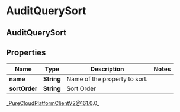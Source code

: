 # AuditQuerySort

## AuditQuerySort

## Properties

|Name | Type | Description | Notes|
|------------ | ------------- | ------------- | -------------|
| **name** | **String** | Name of the property to sort. | |
| **sortOrder** | **String** | Sort Order | |



_PureCloudPlatformClientV2@161.0.0_

